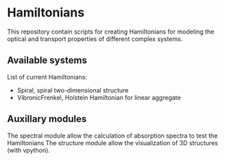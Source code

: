 # Hamiltonians
This repository contain scripts for creating Hamiltonians for modeling the optical and transport properties of different complex systems.

## Available systems
List of current Hamiltonians:
* Spiral, spiral two-dimensional structure
* VibronicFrenkel, Holstein Hamiltonian for linear aggregate

## Auxillary modules
The spectral module allow the calculation of absorption spectra to test the Hamiltonians
The structure module allow the visualization of 3D structures (with vpython). 

